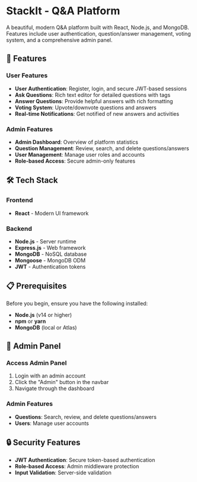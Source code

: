 # StackIt - Q&A Platform

A beautiful, modern Q&A platform built with React, Node.js, and MongoDB. Features include user authentication, question/answer management, voting system, and a comprehensive admin panel.

## 🚀 Features

### User Features
- **User Authentication**: Register, login, and secure JWT-based sessions
- **Ask Questions**: Rich text editor for detailed questions with tags
- **Answer Questions**: Provide helpful answers with rich formatting
- **Voting System**: Upvote/downvote questions and answers
- **Real-time Notifications**: Get notified of new answers and activities

### Admin Features
- **Admin Dashboard**: Overview of platform statistics
- **Question Management**: Review, search, and delete questions/answers
- **User Management**: Manage user roles and accounts
- **Role-based Access**: Secure admin-only features

## 🛠️ Tech Stack

### Frontend
- **React** - Modern UI framework

### Backend
- **Node.js** - Server runtime
- **Express.js** - Web framework
- **MongoDB** - NoSQL database
- **Mongoose** - MongoDB ODM
- **JWT** - Authentication tokens

## 📋 Prerequisites

Before you begin, ensure you have the following installed:
- **Node.js** (v14 or higher)
- **npm** or **yarn**
- **MongoDB** (local or Atlas)

## 👥 Admin Panel

### Access Admin Panel
1. Login with an admin account
2. Click the "Admin" button in the navbar
3. Navigate through the dashboard

### Admin Features
- **Questions**: Search, review, and delete questions/answers
- **Users**: Manage user accounts

## 🔒 Security Features

- **JWT Authentication**: Secure token-based authentication
- **Role-based Access**: Admin middleware protection
- **Input Validation**: Server-side validation










